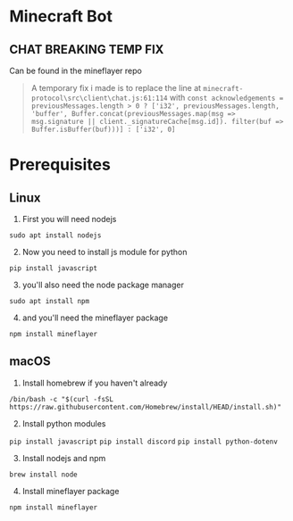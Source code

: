 # Minecraft Bot

## CHAT BREAKING TEMP FIX
Can be found in the mineflayer repo
> A temporary fix i made is to replace the line at `minecraft-protocol\src\client\chat.js:61:114` with
> `const acknowledgements = previousMessages.length > 0 ? ['i32', previousMessages.length, 'buffer', Buffer.concat(previousMessages.map(msg => msg.signature || client._signatureCache[msg.id]). filter(buf => Buffer.isBuffer(buf)))] : ['i32', 0]`

# Prerequisites
## Linux
1. First you will need nodejs 

`sudo apt install nodejs`

2. Now you need to install js module for python

`pip install javascript`

3. you'll also need the node package manager

`sudo apt install npm`

4. and you'll need the mineflayer package

`npm install mineflayer`

## macOS
1. Install homebrew if you haven't already

`/bin/bash -c "$(curl -fsSL https://raw.githubusercontent.com/Homebrew/install/HEAD/install.sh)"`

2. Install python modules

`pip install javascript`
`pip install discord`
`pip install python-dotenv`

3. Install nodejs and npm

`brew install node`

4. Install mineflayer package

`npm install mineflayer` 

